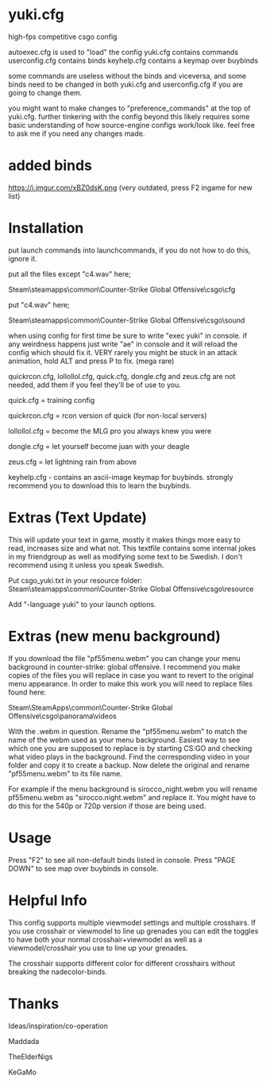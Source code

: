 yuki.cfg
========
high-fps competitive csgo config

autoexec.cfg is used to "load" the config
yuki.cfg contains commands
userconfig.cfg contains binds
keyhelp.cfg contains a keymap over buybinds

some commands are useless without the binds and viceversa, and some binds need to be changed in both yuki.cfg and userconfig.cfg if you are going to change them.

you might want to make changes to "preference_commands" at the top of yuki.cfg. further tinkering with the config beyond this likely requires some basic understanding of how source-engine configs work/look like. feel free to ask me if you need any changes made.

added binds
========
https://i.imgur.com/xBZ0dsK.png (very outdated, press F2 ingame for new list)

Installation
============
put launch commands into launchcommands, if you do not how to do this, ignore it.

put all the files except "c4.wav" here;

Steam\steamapps\common\Counter-Strike Global Offensive\csgo\cfg

put "c4.wav" here;

Steam\steamapps\common\Counter-Strike Global Offensive\csgo\sound

when using config for first time be sure to write "exec yuki" in console. if any weirdness happens just write "ae" in console and it will reload the config which should fix it. VERY rarely you might be stuck in an attack animation, hold ALT and press P to fix. (mega rare)

quickrcon.cfg, lollollol.cfg, quick.cfg, dongle.cfg and zeus.cfg are not needed, add them if you feel they'll be of use to you.

quick.cfg = training config

quickrcon.cfg = rcon version of quick (for non-local servers)

lollollol.cfg = become the MLG pro you always knew you were

dongle.cfg = let yourself become juan with your deagle

zeus.cfg = let lightning rain from above

keyhelp.cfg - contains an ascii-image keymap for buybinds. strongly recommend you to download this to learn the buybinds.

Extras (Text Update)
============
This will update your text in game, mostly it makes things more easy to read, increases size and what not. This textfile contains some internal jokes in my friendgroup as well as modifying some text to be Swedish. I don't recommend using it unless you speak Swedish.

Put csgo_yuki.txt in your resource folder:
Steam\steamapps\common\Counter-Strike Global Offensive\csgo\resource

Add "-language yuki" to your launch options.

Extras (new menu background)
============
If you download the file "pf55menu.webm" you can change your menu background in counter-strike: global offensive. I recommend you make copies of the files you will replace in case you want to revert to the original menu appearance. In order to make this work you will need to replace files found here:

Steam\SteamApps\common\Counter-Strike Global Offensive\csgo\panorama\videos

With the .webm in question. Rename the "pf55menu.webm" to match the name of the webm used as your menu background. Easiest way to see which one you are supposed to replace is by starting CS:GO and checking what video plays in the background. Find the corresponding video in your folder and copy it to create a backup. Now delete the original and rename "pf55menu.webm" to its file name.


For example if the menu background is sirocco_night.webm you will rename pf55menu.webm as "sirocco.night.webm" and replace it. You might have to do this for the 540p or 720p version if those are being used.

Usage
============
Press "F2" to see all non-default binds listed in console.
Press "PAGE DOWN" to see map over buybinds in console.

Helpful Info
============
This config supports multiple viewmodel settings and multiple crosshairs. If you use crosshair or viewmodel to line up grenades you can edit the toggles to have both your normal crosshair+viewmodel as well as a viewmodel/crosshair you use to line up your grenades.

The crosshair supports different color for different crosshairs without breaking the nadecolor-binds.

Thanks
============
Ideas/inspiration/co-operation


Maddada

TheElderNigs

KeGaMo
